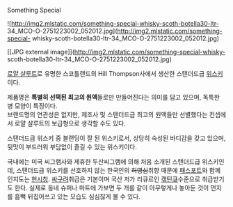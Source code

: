 Something Special

![http://img2.mlstatic.com/something-special-whisky-scoth-botella30-ltr-
34_MCO-O-2751223002_052012.jpg](http://img2.mlstatic.com/something-special-
whisky-scoth-botella30-ltr-34_MCO-O-2751223002_052012.jpg)

[[JPG external image]](http://img2.mlstatic.com/something-special-whisky-
scoth-botella30-ltr-34_MCO-O-2751223002_052012.jpg)

  

[로얄 샬루트](%EB%A1%9C%EC%96%84%20%EC%83%AC%EB%A3%A8%ED%8A%B8.md)로 유명한 스코틀랜드의
Hill Thompson사에서 생산한 스탠더드급 [위스키](%EC%9C%84%EC%8A%A4%ED%82%A4.md)이다.

제품명은 **특별히 선택된 최고의 원액**들로만 만들어진다는 의미를 담고 있으며, 독특한 병 모양이 특징이다.  
브랜드명의 연관성은 없지만, 제조사 및 스탠더드급 최고의 원액들만 선별했다는 컨셉에서 로얄 샬루트의 보급형으로 생각할 수도 있다.

스탠더드급 위스키 중 블랜딩이 잘 된 위스키로서, 상당히 숙성된 바디감을 갖고 있으며, 뒷맛이 부드러워 부담없이 즐길 수 있는 위스키이다.

국내에는 미국 씨그램사와 제휴한 두산씨그램에 의해 처음 소개된 스탠더드급 위스키인데, 스탠더드급 위스키를 선호하지 않는 한국인의
<del>허영심</del>취향 때문에 [패스포트](%ED%8C%A8%EC%8A%A4%ED%8F%AC%ED%8A%B8.md)와 함께
인지도는 [현시창](%ED%98%84%EC%8B%9C%EC%B0%BD.md).
[싸구려](%EC%8B%B8%EA%B5%AC%EB%A0%A4.md)취급은 기본이며 국산 저가 리큐르인
[캪틴큐](%EC%BA%AA%ED%8B%B4%ED%81%90.md)수준으로 취급받기도 한다. 실제로 동네 슈퍼나 마트에 가보면 두 개를
같이 아무렇게나 놓아둔 것이 먼지를 흠뻑 뒤집어쓰고 있는 모습도 심심찮게 볼 수 있다.

